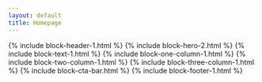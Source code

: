 ```yaml
---
layout: default
title: Homepage
---
```

{% include block-header-1.html %}
{% include block-hero-2.html %}
{% include block-text-1.html %}
{% include block-one-column-1.html %}
{% include block-two-column-1.html %}
{% include block-three-column-1.html %}
{% include block-cta-bar.html %}
{% include block-footer-1.html %}
